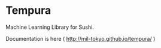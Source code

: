Tempura
==============

Machine Learning Library for Sushi.


Documentation is here ( http://mil-tokyo.github.io/tempura/ )
